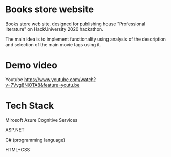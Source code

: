 # Books store website
Books store web site, designed for publishing house "Professional literature" on HackUniversity 2020 hackathon.

The main idea is to implement functionality using analysis of the description and selection of the main movie tags using it.

# Demo video
Youtube https://www.youtube.com/watch?v=7Vyg8NjOTA8&feature=youtu.be

# Tech Stack
Mirosoft Azure Cognitive Services

ASP.NET

C# (programming language)

HTML+CSS

